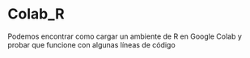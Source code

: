 # Colab_R
Podemos encontrar como cargar un ambiente de R en Google Colab y probar que funcione con algunas líneas de código 
